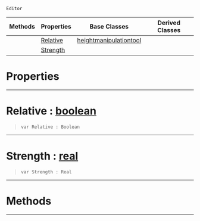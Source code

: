  `Editor`

|Methods|Properties|Base Classes|Derived Classes|
|---|---|---|---|
| |[ Relative](https://plasmaengine.github.io/PlasmaDocs/Plasma1/C++/code_reference/class_reference/raiselowertool.md#relative-plasma-engine-doc)|[heightmanipulationtool](https://plasmaengine.github.io/PlasmaDocs/Plasma1/C++/code_reference/class_reference/heightmanipulationtool.md)| |
| |[ Strength](https://plasmaengine.github.io/PlasmaDocs/Plasma1/C++/code_reference/class_reference/raiselowertool.md#strength-plasma-engine-doc)| | |


 #  Properties


---  
 #  Relative : [boolean](https://plasmaengine.github.io/PlasmaDocs/Plasma1/C++/code_reference/lightning_base_types/boolean.md)

> 
> ``` lang=cpp, name=Lightning
> var Relative : Boolean


---  
 #  Strength : [real](https://plasmaengine.github.io/PlasmaDocs/Plasma1/C++/code_reference/lightning_base_types/real.md)

> 
> ``` lang=cpp, name=Lightning
> var Strength : Real


---  
 #  Methods


---  
 

 
